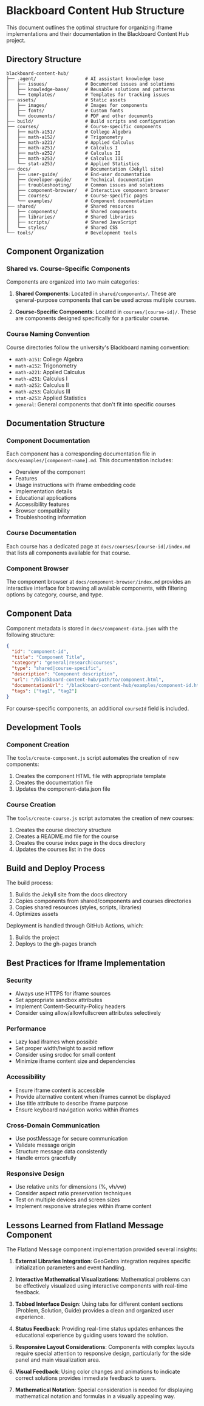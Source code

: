 # Blackboard Content Hub Structure

This document outlines the optimal structure for organizing iframe implementations and their documentation in the Blackboard Content Hub project.

## Directory Structure

```
blackboard-content-hub/
├── .agent/                  # AI assistant knowledge base
│   ├── issues/              # Documented issues and solutions
│   ├── knowledge-base/      # Reusable solutions and patterns
│   └── templates/           # Templates for tracking issues
├── assets/                  # Static assets
│   ├── images/              # Images for components
│   ├── fonts/               # Custom fonts
│   └── documents/           # PDF and other documents
├── build/                   # Build scripts and configuration
├── courses/                 # Course-specific components
│   ├── math-a151/           # College Algebra
│   ├── math-a152/           # Trigonometry
│   ├── math-a221/           # Applied Calculus
│   ├── math-a251/           # Calculus I
│   ├── math-a252/           # Calculus II
│   ├── math-a253/           # Calculus III
│   └── stat-a253/           # Applied Statistics
├── docs/                    # Documentation (Jekyll site)
│   ├── user-guide/          # End-user documentation
│   ├── developer-guide/     # Technical documentation
│   ├── troubleshooting/     # Common issues and solutions
│   ├── component-browser/   # Interactive component browser
│   ├── courses/             # Course-specific pages
│   └── examples/            # Component documentation
├── shared/                  # Shared resources
│   ├── components/          # Shared components
│   ├── libraries/           # Shared libraries
│   ├── scripts/             # Shared JavaScript
│   └── styles/              # Shared CSS
└── tools/                   # Development tools
```

## Component Organization

### Shared vs. Course-Specific Components

Components are organized into two main categories:

1. **Shared Components**: Located in `shared/components/`. These are general-purpose components that can be used across multiple courses.

2. **Course-Specific Components**: Located in `courses/[course-id]/`. These are components designed specifically for a particular course.

### Course Naming Convention

Course directories follow the university's Blackboard naming convention:

- `math-a151`: College Algebra
- `math-a152`: Trigonometry
- `math-a221`: Applied Calculus
- `math-a251`: Calculus I
- `math-a252`: Calculus II
- `math-a253`: Calculus III
- `stat-a253`: Applied Statistics
- `general`: General components that don't fit into specific courses

## Documentation Structure

### Component Documentation

Each component has a corresponding documentation file in `docs/examples/[component-name].md`. This documentation includes:

- Overview of the component
- Features
- Usage instructions with iframe embedding code
- Implementation details
- Educational applications
- Accessibility features
- Browser compatibility
- Troubleshooting information

### Course Documentation

Each course has a dedicated page at `docs/courses/[course-id]/index.md` that lists all components available for that course.

### Component Browser

The component browser at `docs/component-browser/index.md` provides an interactive interface for browsing all available components, with filtering options by category, course, and type.

## Component Data

Component metadata is stored in `docs/component-data.json` with the following structure:

```json
{
  "id": "component-id",
  "title": "Component Title",
  "category": "general|research|courses",
  "type": "shared|course-specific",
  "description": "Component description",
  "url": "/blackboard-content-hub/path/to/component.html",
  "documentationUrl": "/blackboard-content-hub/examples/component-id.html",
  "tags": ["tag1", "tag2"]
}
```

For course-specific components, an additional `courseId` field is included.

## Development Tools

### Component Creation

The `tools/create-component.js` script automates the creation of new components:

1. Creates the component HTML file with appropriate template
2. Creates the documentation file
3. Updates the component-data.json file

### Course Creation

The `tools/create-course.js` script automates the creation of new courses:

1. Creates the course directory structure
2. Creates a README.md file for the course
3. Creates the course index page in the docs directory
4. Updates the courses list in the docs

## Build and Deploy Process

The build process:

1. Builds the Jekyll site from the docs directory
2. Copies components from shared/components and courses directories
3. Copies shared resources (styles, scripts, libraries)
4. Optimizes assets

Deployment is handled through GitHub Actions, which:

1. Builds the project
2. Deploys to the gh-pages branch

## Best Practices for Iframe Implementation

### Security

- Always use HTTPS for iframe sources
- Set appropriate sandbox attributes
- Implement Content-Security-Policy headers
- Consider using allow/allowfullscreen attributes selectively

### Performance

- Lazy load iframes when possible
- Set proper width/height to avoid reflow
- Consider using srcdoc for small content
- Minimize iframe content size and dependencies

### Accessibility

- Ensure iframe content is accessible
- Provide alternative content when iframes cannot be displayed
- Use title attribute to describe iframe purpose
- Ensure keyboard navigation works within iframes

### Cross-Domain Communication

- Use postMessage for secure communication
- Validate message origin
- Structure message data consistently
- Handle errors gracefully

### Responsive Design

- Use relative units for dimensions (%, vh/vw)
- Consider aspect ratio preservation techniques
- Test on multiple devices and screen sizes
- Implement responsive strategies within iframe content

## Lessons Learned from Flatland Message Component

The Flatland Message component implementation provided several insights:

1. **External Libraries Integration**: GeoGebra integration requires specific initialization parameters and event handling.

2. **Interactive Mathematical Visualizations**: Mathematical problems can be effectively visualized using interactive components with real-time feedback.

3. **Tabbed Interface Design**: Using tabs for different content sections (Problem, Solution, Guide) provides a clean and organized user experience.

4. **Status Feedback**: Providing real-time status updates enhances the educational experience by guiding users toward the solution.

5. **Responsive Layout Considerations**: Components with complex layouts require special attention to responsive design, particularly for the side panel and main visualization area.

6. **Visual Feedback**: Using color changes and animations to indicate correct solutions provides immediate feedback to users.

7. **Mathematical Notation**: Special consideration is needed for displaying mathematical notation and formulas in a visually appealing way.